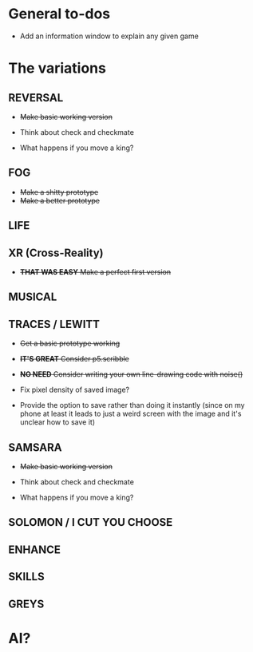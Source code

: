 # General to-dos

- Add an information window to explain any given game

# The variations

## REVERSAL

- ~~Make basic working version~~

- Think about check and checkmate
- What happens if you move a king?

## FOG

- ~~Make a shitty prototype~~
- ~~Make a better prototype~~

## LIFE

## XR (Cross-Reality)

- ~~__THAT WAS EASY__ Make a perfect first version~~

## MUSICAL

## TRACES / LEWITT

- ~~Get a basic prototype working~~
- ~~__IT'S GREAT__ Consider p5.scribble~~
- ~~__NO NEED__ Consider writing your own line-drawing code with noise()~~

- Fix pixel density of saved image?
- Provide the option to save rather than doing it instantly (since on my phone at least it leads to just a weird screen with the image and it's unclear how to save it)

## SAMSARA

- ~~Make basic working version~~

- Think about check and checkmate
- What happens if you move a king?

## SOLOMON / I CUT YOU CHOOSE

## ENHANCE

## SKILLS

## GREYS

# AI?
